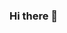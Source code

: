 ### Hi there 👋

<!--

[![Oriane's GitHub stats](https://github-readme-stats.vercel.app/api?username=oriane-houssin)](https://github.com/anuraghazra/github-readme-stats)
-->
